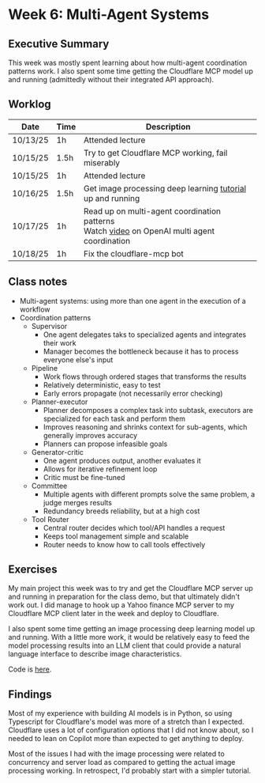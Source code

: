 # Week 6: Multi-Agent Systems

## Executive Summary

This week was mostly spent learning about how multi-agent coordination patterns work. I also spent some time getting the Cloudflare MCP model up and running (admittedly without their integrated API approach).

## Worklog

<!-- Note that this "table" was mostly generated with a VSCode extension that attempts to make all markdown table cells the same size, hence the strange formatting. I strongly recommend reading this report with something that actually renders the markdown instead of attempting to parse this mess visually. -->

| Date     | Time | Description                                                                                                                                           |
| -------- | ---- | ----------------------------------------------------------------------------------------------------------------------------------------------------- |
| 10/13/25 | 1h   | Attended lecture                                                                                                                                      |
| 10/15/25 | 1.5h | Try to get Cloudflare MCP working, fail miserably                                                                                                     |
| 10/15/25 | 1h   | Attended lecture                                                                                                                                      |
| 10/16/25 | 1.5h | Get image processing deep learning [tutorial](https://pyimagesearch.com/2018/02/05/deep-learning-production-keras-redis-flask-apache/) up and running |
| 10/17/25 | 1h   | Read up on multi-agent coordination patterns<br>Watch [video](https://www.youtube.com/watch?v=2MYzc79Lj04) on OpenAI multi agent coordination         |
| 10/18/25 | 1h   | Fix the cloudflare-mcp bot                                                                                                                            |

## Class notes

- Multi-agent systems: using more than one agent in the execution of a workflow
- Coordination patterns
  - Supervisor
    - One agent delegates taks to specialized agents and integrates their work
    - Manager becomes the bottleneck because it has to process everyone else's input
  - Pipeline
    - Work flows through ordered stages that transforms the results
    - Relatively deterministic, easy to test
    - Early errors propagate (not necessarily error checking)
  - Planner-executor
    - Planner decomposes a complex task into subtask, executors are specialized for each task and perform them
    - Improves reasoning and shrinks context for sub-agents, which generally improves accuracy
    - Planners can propose infeasible goals
  - Generator-critic
    - One agent produces output, another evaluates it
    - Allows for iterative refinement loop
    - Critic must be fine-tuned
  - Committee
    - Multiple agents with different prompts solve the same problem, a judge merges results
    - Redundancy breeds reliability, but at a high cost
  - Tool Router
    - Central router decides which tool/API handles a request
    - Keeps tool management simple and scalable
    - Router needs to know how to call tools effectively

## Exercises

My main project this week was to try and get the Cloudflare MCP server up and running in preparation for the class demo, but that ultimately didn't work out. I did manage to hook up a Yahoo finance MCP server to my Cloudflare MCP client later in the week and deploy to Cloudflare.

I also spent some time getting an image processing deep learning model up and running. With a little more work, it would be relatively easy to feed the model processing results into an LLM client that could provide a natural language interface to describe image characteristics.

Code is [here](https://github.com/kennionblack/prompt-engineering/tree/main/week6/cloudflare-mcp).

## Findings

Most of my experience with building AI models is in Python, so using Typescript for Cloudflare's model was more of a stretch than I expected. Cloudflare uses a lot of configuration options that I did not know about, so I needed to lean on Copilot more than expected to get anything to deploy.

Most of the issues I had with the image processing were related to concurrency and server load as compared to getting the actual image processing working. In retrospect, I'd probably start with a simpler tutorial.
